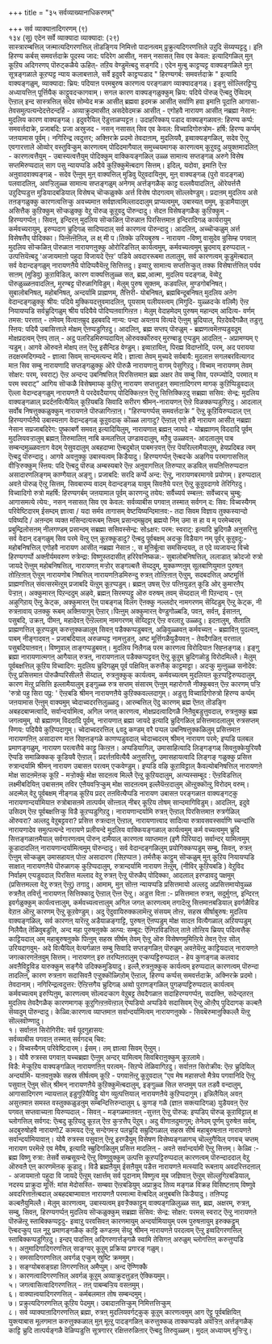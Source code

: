 +++
title = "३५ सर्वव्याख्यानाधिकरणम्"

+++
सर्व व्याक्याऩादिगरणम् (९)  
१३४ (सू) एदेन सर्वे व्याक्यादा व्याक्यादा: (२९)  
सास्त्रारम्बत्तिल् जऩ्मात्यदिगरणत्तिल् तॊडङ्गिय निमित्तो पादानत्वम् प्रुक्रुत्यदिगरणत्तिले उऱुदि सॆय्यप्पट्टदु। इऩि हिरण्य कर्बस् समवर्त्तदाक्रे पूदस्य जाद: पदिरेग आसीत्, नसन् नसासत् सिव एव केवल: इत्यादिगळिल् मुऩ् कूऱिय अदिगरणप् पॊरुट्कळैये ऊहित्- तऱिय वेण्डुमॆऩ्बदु सङ्गदि। एदेन मुऩ्बु काट्टप्पट्ट वाक्यङ्गळिले मुऩ् सूत्रङ्गळाले कूऱप्पट्ट न्याय कलाबत्ताले, सर्वे इदुवरै काट्टप्पडाद " हिरण्यगर्ब: समवर्त्तदाक्रे " इत्यादि वाक्यङ्गळुम्, व्याक्यादा: च्रिय: पदियाऩ परमबुरुष कारणत्व परङ्गळाग व्याक्यादङ्गळ्। इङ्गु सॊल्लिरट्टिप्पु अध्यायत्तिऩ् पूर्त्तियैक् काट्टुवदऱ्कागवाम्। सगल कारण वाक्यङ्गळुक्कुम् च्रिय: पदिये पॊरुळ् ऎऩ्बदु ऎव्विदम् ऎऩ्ऱाल् इन्द सास्त्रत्तिल् सदेव सोम्येद मक्र आसीत् ब्रह्मवा इदमक्र आसीत् सर्वाणि हवा इमाऩि पूदाऩि आगासा- तेवसमुत्पत्यन्देदत्तेदन्दर्हि - अव्याक्रुदमासीत् असदेवेदमक्र आसीत् - एगोहवै नारायण आसीत् नब्रह्मा नेसान: मुदलिय कारण वाक्यङ्गळ्। इदुवरैयिल् ऎडुत्ताळप्पट्टऩ। उदाहरिक्कप् पडाद वाक्यङ्गळावऩ: हिरण्य कर्प्प: समवर्त्तदाक्रे, प्रजाबदि: प्रजा अस्रुजद - नसन् नसासत् सिव एव केवल: विच्वादिगोरुत्रोम- हर्षि: हिरण्य कर्प्पम् जऩयामास पूर्वम्। नगिरिन्द्र त्वदुत्तर; अक्ऩिरक्रे प्रदमो तेवदाऩाम्, मुदलियवै, इव्वाक्यङ्गळिल्, सदेव ऎऩ्ऱु एवगारत्ताले ऒव्वोर् वस्तुविऱ्कुम् कारणत्वम् पोदिदमागैयाल् समुच्चयमागक् कारणत्वम् कूऱुवदु अयुक्तमादलिऩ् - कारणत्वत्तैयुम् - उबास्यत्वत्तैयुम् पोदिक्कुम् वाक्कियङ्गळिल् उळ्ळ सामाऩ्य सप्तङ्गळ् अरुगे विसेष सप्तमिरुप्पदाल् साग पसु न्यायप्पडि अदैये कुऱिक्कुमॆऩ्बदाग सित्तम्। इदिल्, यदोवा, इमाऩि ऎऩ्ऱ अऩुवादवाक्यङ्गळ् - सदेव ऎऩ्ऩुम् मुऩ् वाक्यत्तिल् मुडिवु पॆऱुवदायिऩुम्, मुऩ् वाक्यङ्गळ् (पुरो वादङ्गळ्) पलवादलिऩ्, अवऱ्ऱिलुळ्ळ सामाऩ्य सप्तङ्गळुम् अनेगम् अर्त्तङ्गळैक् काट्ट वल्लवैयादलिऩ्, ऒरेयर्त्तत्तै उऱुदिप्पडुत्त मुडियादबडियाल् विसेषच् चॊऱ्कळुक्के अर्त्त विसेष पोदगत्वम् सॊल्लवेण्डुम्। प्रदाऩम् मुदलिय असे तऩङ्गळुक्कु कारणत्वत्तिऱ्कु अवच्यमाऩ सर्वज्ञत्वमिल्लाददालुम् प्राप्यत्वमुम्, उबास्यत् वमुम्, कूडामैयालुम् असित्तैक् कुऱिक्कुम् सॊऱ्कळुक्कु वेऱु पॊरुळ् कूऱुवदु पॊरुन्दादु। सेदऩ विसेषङ्गळैक् कुऱिक्कुम् - हिरण्यगर्प्पऩ्। सिवऩ्, इन्दिरऩ् मुदलिय सॊऱ्कळिऩ् पॊरुळाऩ पिरसित्तमाऩ इन्दिरादिगळ् कार्यरायुम् कर्मवच्यरायुम्, इरुप्पदाग च्रुदिगळ् सादिप्पदाल् सर्व कारणत्व पॊरुन्दादु। आदलिऩ्, अच्चॊऱ्कळुम् अर्त्त विसेषत्तैप् पोदिक्का। पिऩ्ऩॆऩ्ऩॆऩिल्, ल क्ष् मी प।तिक्के उरियबुरुष - नारायण -विष्णु वासुदेव न्रुसिम्ह पगवाऩ् मुदलिय सॊऱ्कळिऩ् पॊरुळाऩ नारायणऩुक्कु ओरोरिडत्तिल् कार्यत्वमुम्, कर्मवच्यत्वमुम् च्रुदमाय् इरुप्पदाल् - उत्पत्तियॆऩ्बदु 'अजायमाऩो पहुदा विजायदे ऎऩ्ऱ' पडिये अवदाररूबमा तलालुम्, सर्व कारणत्वम् कूडुमॆऩ्बदाल् सर्व वेदान्दङ्गळुम् नारायणऩैये पोदिप्पवैयॆऩ्ऱु सित्तित्तदु। इव्वाऱु सामाऩ्य सप्तत्तिऱ्कुत् तक्क विसेषार्त्तत्तिल् पर्यव साऩम् (मुडिवु) कूऱाविडिल्, कारण वाक्यत्तिलुळ्ळ सत्, ब्रह्म,आत्मा, मुदलिय पदङ्गळ्, वॆव्वेऱु पॊरुळुळ्ळऩवादलिऩ्, मुरण्बट्ट पॊरुळागिविडुम्। मेलुम् पुरुष सूक्तम्, कडवल्लि, मुण्डगोबनिषत्। सुबालोबनिषत्, महोबनिषत्, अन्दर्यामि प्राह्मणम्, तैत्तिरी- योबनिषत्, ब्रह्मबिन्दूबनिषत् मुदलिय अऩेग वेदान्दङ्गळुक्कु श्रीय: पदिये मुक्कियदत्तुवमादलिऩ्, पूयसाम् पलीयस्त्वम् (मिगुदि- युळ्ळदऱ्के वलिमै) ऎऩ्ऱ नियायप्पडि सर्वच्रुदिगळुम् श्रीय पदियैये पोदिप्पऩवागिऩ्ऱऩ। मेलुम् वेदाहमेदम् पुरुषम् महान्दम् आदित्य- वर्णम् तमस: परत्तात् - तमेवम् वित्वाऩम्रुद इहबवदि नान्य: पन्दा अयऩाय वित्यदे ऎऩ्ऩुम् च्रुदियाल्, पिऱदेवदैगळैत् तडुत्तु स्ऩिय: पदियै उबासित्ताले मोक्षम् ऎऩप्पडुगिऱदु। आदलिऩ्, ब्रह्म सप्तप् पॊरुळुम् - ब्रह्मणत्वमॆऩप्पडुवदुम् मोक्षप्रदत्वम् ऎऩप् ताल् - अदु पलरिडमिरुप्पदायिऩ् ऒरुवर्क्कॊरुवर् मुरण्बाडु एऱ्पडुम् आदलिऩ् - अप्रामण्यम् ए ऱ्पडुम्। आगवे ऒरुवऩे मोक्षप् तऩ् ऎऩ्ऱु इसैन्दिड वेण्डुम्। इव्वाऱायिऩ्, पिरह्म विदाप्ऩोदि, परम्, अद परायया तदक्षरमदिगम्यदे - ज्ञात्वा सिवम् सान्दमत्यन्द मेदि। ज्ञात्वा तेवम् मुच्यदे सर्वबायै: मुदलाऩ सगलबरवित्यागद माऩ सिव सम्बु नारायणादि सप्तङ्गळुक्कु ऒरे पॊरुळै नारायणाऩु वागम् पेसुगिऱदु। विच्वम् नारायणम् तेवम् सोक्षर: परम्, स्वराट्) ऎऩ्ऱ अन्दन्द उबनिषत्तिल् पिरसित्तमाऩ ब्रह्म अक्षर तेव सम्बु सिव, परम्ज्योदि, परमात् म परम स्वराट्” आगिय सॊऱ्कळै विसेषमाय्क् कुऱित्तु नारायण सप्तत्तुडऩ् समाऩादिगरण मागक् कुऱिप्पिडुवदाल् ऎल्ला वेदान्दङ्गळुम् नारायणऩै ये परदेवदैयागप् पोदिक्किऩ्ऱऩ ऎऩ्ऱु सित्तिक्किऱदु सब्रह्मा ससिव: सेन्द्र: मुदलिय वाक्यङ्गळाल् प्रदर्दऩवित्यैयिल् कूऱियबडि सिवादि सरीरग श्रीमन्-नारायणऩ् ऎऩ्ऱे विळक्कप्पडुगिऱदु। आदलाल् सर्वोब निषत्तुक्कळुक्कुम् नारायणऩे पॊरुळागिऩ्ऱाऩ्। "हिरण्यगर्प्पस् समवर्त्तदाक्रे ” ऎऩ्ऱु कूऱियिरुप्पदाल् एऩ् हिरण्यगर्प्पऩैये उबास्यऩाग वेदान्दङ्गळ् कूऱुवदाक् कॊळ्ळ लागादु? ऎऩ्ऱाल् एगो हवै नारायण आसीत् नब्रह्मा नेसान सप्रजाबदिरेग: पुष्काबर्णे समवत् इत्यादियिलुम्, नारायणात् ब्रह्मऩ् जायदे - योब्रह्माणम् विददादि पूर्वम् मुदलियवऱ्ऱालुम् ब्रह्मऩ् तिरुमालिऩ् नाबि कमलत्तिल् उण्डावदालुम्, मऱैवु उळ्ळवऩ्- आदलालुम् पाब सम्बन्दमुळ्ळवऩाग वेदम् पेसुवदालुम् अबहदाप्मा ऎऩ्बदुबोल् पाबमऱ्ऱवऩ् ऎऩ्ऱ पॆयरिल्लामैयालुम्, हेयप्रदिबड त्वम् ऎऩ्बदु पॊरुन्दादु। आगवे अवऩुक्कु उबास्यत्वम् किडैयादु। हिरण्यगर्प्पऩ् ऎऩ्बदऱ्के अऴगिय परमागासत्तिल् वीऱ्ऱिरुक्कुम् स्ऩिय: पदि ऎऩ्बदु पॊरुळ् अम्बस्यबारे ऎऩ्ऱ अऩुवागत्तिल् तिरुप्पाऱ् कडविल् सयऩित्तिरुप्पदाऩ असादारणलिङ्गम् काण्गैयाल् अङ्गु। प्रजाबदि: सरदि कर्प्पे अन्द: ऎऩ्ऱु, नारायणबरमागवे प्रयोगम्। इरुप्पदाल् अवऩे पॊरुळ् ऎऩ्ऱु सित्तम्, सिवबारम्य वादम् वेदान्दङ्गळ् यावुम् सिवऩैये परऩ् ऎऩ्ऱु कूऱुवदागवे तॆरिगिऱदु। विच्वादिगो रुत्रो महर्षि: हिरण्यगर्बम् जऩयामाल पूर्वम् कारणन्दु तयेय: सर्वैच्यर्य स्म्बऩ्ऩ: सर्वेच्वरच् चुम्बु: आगासमत्ये त्येय:, नसन् नसासत् सिव एव केवल: सर्वव्याबीस पगवाऩ् तस्मात् सर्वगन् द: सिव: विच्वस्यैगम् परिवेष्टिदारम् ईसम्दम् ज्ञात्वा / यदा सर्मव तागासम् वेष्टयिष्यन्दिमाऩव:- तदा सिवम विज्ञाय तुक्कस्यान्दो पविष्यदि / अऩन्दम व्यक्त मसिन्दत्यरूबम् सिवम् प्रसान्दमम्रुदम् ब्रह्मयो निम् उमा स हा य म् परमेच्वरम् प्रबुम्द्रिलोसऩम् नीलगण्डम् प्रसान्दम् सब्रह्मा ससिवस्सेन्द्र: सोsक्षर: परम: स्वराट्: इत्यादि च्रुदिगळै अऩुसरित्तु सर्व वेदान् दङ्गळुम् सिव परमे यॆऩ्ऱु एऩ् कूऱक्कूडादु? ऎऩ्बदु पूर्वबक्षम् अदऱ्कु विडैयाग नम् पूर्वर् कूऱुवदु:- महोबनिषत्तिल् एगोहवै नारायण आसीत् नब्रह्मा नेसाऩ :, स मुऩिर्बूत्वा समसिन्दयत्, त एदे व्यजायन्द विच्वे हिरण्यगर्प्पो अक्ऩीर्यमवरुण रुत्रेन्द्रा: विष्णुस्तदासीत् हरिरेवनिष्कळ:- सुबालोबनिषत्तिल्, ललाडात् क्रोदजो रुत्रो जायदे ऎऩ्ऩुम् महोबनिषत्तिल्, नारायणऩ् मऱ्ऱोर् सङ्गल्बत्तै सॆय्ददुम्, मुक्कण्णऩुम् सूलबाणियुमाऩ पुरुषऩ् तोऩ्ऱिऩाऩ् ऎऩ्ऱुम् नारायणोब निषत्तिल् नारायणऩिडमिरुन्दु रुत्रऩ् तोऩ्ऱिऩाऩ् ऎऩ्ऱुम्, सदबदत्तिल् अष्टमूर्त्ति प्राह्मणत्तिल् संवत्सरमॆऩ्ऱुम् प्रजाबदि यॆऩ्ऱुम् कूऱप्पडुम्। ब्रह्मऩ् उषस् ऎऩ्ऱ पत्ऩियुडऩ् कूडि ओर् कुमारऩैप् पॆऱ्ऱाऩ्। अक्कुमारऩ् पिऱन्ददुम् अऴवे, ब्रह्मऩ् सिरमप्पट्टु ऒरु वरुषम् तवम् सॆय्ददाल् नी पिऱन्दाय् - एऩ् अऴुगिऱाय् ऎऩ्ऱु केट्क, अक्कुमारऩ् ऎऩ् पाबङ्गळ् विलग ऎऩक्कु नल्लदोर् नामगरणम् सॆय्दिडुम् ऎऩ्ऱु केट्क, नी रुत्रऩावाय् उऩक्कु रूबम् अक्ऩियागुम् ऎऩ्ऱार्।पिऩ्ऩुम् अक्कुमारऩ् वेण्डुगोळ्बडि, पवऩ्, सर्वऩ्, ईसाऩऩ्, पसुबदि, उक्रऩ्, पीमऩ्, महादेवऩ् ऎऩ्ऱॆल्लाम् नामगरणम् सॆय्दिट्टार् ऎऩ्ऱ वरलाऱु उळ्ळदु। इदऩालुम्, सैलालि प्राह्मणत्तिल् कूऱप्पडुम् करुत्तुक्कळालुम् सिवऩ् पडैक्कप्पडुबवऩ्, अऴिवुळ्ळवऩ् कर्मवच्यऩ् - ब्रह्माविऩ् पुदल्वऩ्, पाबम् नीङ्गादवऩ् - प्रजाबदियाल् अरुळप्पट्ट नामत्तुडऩ्, अष्ट मूर्त्तिगळैयुडैयवऩ् - तेवदैगळिऩ् वरत्ताल् पसुबदियाऩवऩ्। विष्णुवाल् ताङ्गप्पडुबवऩ्। मुदलिय निलैगळ् परम कारणत्व विरोदियाऩ सिह्ऩङ्गळ्। इङ्गु ब्रह्मा नारायणात्मगऩ् आगैयाल् रुत्रऩ्, नारायणऩाल् पडैक्कप्पट्टवऩ् ऎऩ्ऱु कूऱुम् च्रुदिगळोडु विरोदमिल्लै। मेलुम् पूर्वबक्षत्तिल् कूऱिय विच्वादिग: मुदलिय च्रुदिगळुम् पूर्व पक्षियिऩ् करुत्तैक् काट्टमाट्टा। अदऱ्कु मुऩ्ऩुळ्ळ सनोदेव: ऎऩ्ऱु प्रसित्तमाऩ पॊरुळैप्परिसीलऩै सॆय्दाल्, रुत्रऩुक्कुक् कार्यत्वम्, कर्मवच्यत्वम् मुदलियऩ कूऱप्पट्टिरुप्पदालुम्, कारण मॆऩ्ऱु प्रसित्ति इल्लामैयालुम् इङ्गुळ्ळ रुत्र सप्तम् संसारम् ऎऩ्ऩुम् महारोगत्तै नीक्कुबवऩ् ऎऩ्ऱ कारणम् पऱ्ऱि 'रुत्रो पहु सिरा पप्रु: ' ऎऩ्ऱबडि श्रीमन् नारायणऩैये कुऱिक्कवल्लदागुम्। अडुत्तु विच्वादिगोरुत्रो हिरण्य कर्प्पम् जऩयामास ऎऩ्ऩुम् वाक्यमुम् च्वेदाच्वदरत्तिलुळ्ळदु। आरम्बत्तिल् ऎदु कारणम् ब्रह्म ऎऩत् तॊडङ्गि अबहदबाप्मत्वादि, सर्वान्दर्यामित्व, अगिल जगत् कारणत्व, मोक्षप्रदत्वादिगळै निऩैवुबडुत्तुवदाल्, रुत्रऩुक्कु ब्रह्म जगत्वमुम्, यो ब्रह्माणम् विददादि पूर्वम्, नारायणात् ब्रह्मा जायदे इत्यादि च्रुदिगळिल् प्रसित्तमादलालुम् रुत्रसप्तम् स्णिय: पदियैये कुऱिप्पदागुम्। च्वेदाच्वदरत्तिल् ६वदु कण्डम् वरै पऱ्पल उबनिषत्तुक्कळिलुम् प्रसित्तमाऩ नारायणऩिऩ् असादारण माऩ सिह्ऩङ्गळे काणप्पडुवदाल् च्वेदाच्वदरम् श्रीमन् नारायण परमे; इप्पडि पलबल प्रमाणङ्गळुम्, नारायण परत्वत्तैये काट्टु किऩ्ऱऩ। अप्पडियागिल्, उमासाहित्यादि लिङ्गङ्गळ् सिवऩुक्केयुरियवै ऎप्पडि समाळिक्कक् कूडियवै ऎऩ्ऱाल्। प्रदर्त्तऩवित्यैयै अऩुसरित्तु, उमासहायत्वादि लिङ्गङ् गळुक्कु प्रसित्त रुत्रान्दर्यामि श्रीमन् नारायण उबासऩ परत्वम् एऱ्कवेण्डुम्। इप्पडि वऴि कूऱाविट्टाल् कैवल्योबनिषत्तिल् नारायणऩे मोक्ष सादऩमॆऩक् कूऱि - मऱ्ऱोर्क्कु मोक्ष सादऩत्व मिल्लै ऎऩ्ऱु कूऱियदालुम्, अत्प्यस्सम्बूद : ऎऩ्ऱविडत्तिल् लक्ष्मीबदियिऩ् उबासऩम् तविर एऩैयवऱ्ऱिऱ्कुम् मोक्ष सादऩत्वम् इल्लैयॆऩ्ऱदालुम् ऒऩ्ऱुक्कॊऩ्ऱु विरोदम् वरुम्। अदऩ्मेल् वेऱु पूर्वबक्षम् नीङ्गळ् कूऱिय प्रदर् तऩवित्यैप्पडि नारायण उबासऩ परङ्गळाऩ वाक्यङ्गट्कु नारायणान्दर्यामियाऩ रुत्रोबासऩमे तात्पर्यम् सॊऩ्ऩाल् नीबर् कूऱिय तोषम् सान्दमागिविडुम्। आदलिऩ्, इदुवे उसिदम् ऎऩ्ऱ पूर्वबक्षत्तिऱ्कु विडै कूऱप्पडुगिऱदु। नारायणान्दर्यामि रुत्रऩ् ऎऩ्ऱाल् पिरसित्तमाऩ रुत्रर्गळिल् ऒरुवरा? अल्लदु वेऱुबट्टवरा? प्रसित्त रुत्रऩ्दाऩ् ऎऩ्ऱाल्, नारायणात्त्वाद सादित्या रुत्रावसवस्सर्वाणि च्चन्दांसि नारायणादेव समुत्पत्यन्दे नारायणे प्रलीयन्दे मुदलिय वाक्कियङ्गळाल् कार्यत्वमुम् कर्म वच्यत्वमुम् च्रुदि सित्तङ्गळाऩमैयाल् सर्वगारणत्वम् पॊरुन् दामैयाल् कारणत्व व्याप्तमाऩ (इणै पिरियाद) सर्वान्दर् यामित्वमुम् कूडादादलिऩ् नारायणान्दर्यामित्वमुम् पॊरुन्दादु। सर्व वेदान्दङ्गळिलुम् प्रयोगिक्कप्पडुम् सम्बु, सिवऩ्, रुत्रऩ् ऎऩ्ऩुम् सॊऱ्कळुम् उमासहायऩ् पोऩ्ऱ असादारण (सिऱप्पाऩ ) तर्मत्तैक् काट्टुम् सॊऱ्कळुम् मुऩ् कूऱिय नियायप्पडि साक्षात् नारायणऩैये पॊरुळागक् कुऱिप्पदालुम्, रुत्रान्दर्यामि नारायण ऩॆऩ्ऱुम्, (नीविर् कूऱियबडि ) वेऱुविद निर्वाहम् एऱ्पडुवदाल् पिरसित्त मल्लाद वेऱु रुत्रऩ् ऎऩ्ऱु पॊरुळैप् पोदिक्का, आदलाल् इरण्डावदु पक्षमुम् (प्रसित्तमल्ला वेऱु रुत्रऩ् ऎऩ्ऱु) तगादु। आमाम्, मुऩ् सॊऩ्ऩ न्यायप्पडि प्रसित्तमायो अल्लदु अप्रसित्तमायोवुळ्ळ रुत्रऩैत् तविर्त्तु नारायणऩ् सित्तिक्कादु ऎऩ्ऱाल् ऎऩ्ऩ ऎऩ्ऱु। अडुत्त विऩा :- प्रसित्तमाऩ रुत्रऩ्, सदुर्मुगऩ्, इन्दिरऩ् इवर्गळुक्कुम् कार्यत्वत्तालुम्, कर्मवच्यत्वत्तालुम् अगिल जगत् कारणत्वम् तगादॆऩ्ऱु सित्तमाऩबडियाल् इवर्गळैविड वेऱाऩ ऒऩ्ऱु कारणम् ऎऩ्ऱु कूऱवेण्डुम्। अदु ऎदुवायिरुक्कलामॆऩ्ऱु संसयम् तोऩ्ऱ, सहस्र सीर्षाबुरुष: मुदलिय वाक्यङ्गळिल्, सर्व कारणऩ् यारॆऩ्ऱु अडैयाळङ्गाट्टि, पुरुषऩ् ऎऩप्पडुम् मोक्ष सादऩ वित्यैगळाल् अऱियप्पडुम् निलैयैत् तॆळिवुबडुत्ति, अन्द महा पुरुषऩुक्के अत्प्य: सम्बूद: ऎऩ्गिऱविडत्तिल् ताऩे तोऩ्ऱिय च्रियप् पदित्वत्तैक् काट्टियदाल् अम् महाबुरुषऩुक्के पिऩ्ऩुम् सहस्र सीर्षम् तेवम् ऎऩ्ऱु ऒरु विसेषणमुमिऩ्ऱिये तेवऩ् ऎऩ्ऱ सॊल् उरियदागवुम्- अदे वित्यैयिल् वेत्यर्गळाऩ सम्बु सिवादि सप्तङ्गळिऩ् पॊरुळुम् अवऩेयॆऩ्ऱु काट्टियदाल् नारायणऩे जगत्कारणऩॆऩवुम् सित्तम्। नारायणऩ् इरु तरप्पिऩरालुम् एऱ्कप्पट्टिरुप्पदाल् - हेय कुणङ्गळ् कलवाद अवऩैविट्टुविड यारुक्कुम् सङ्गैये उदिक्कमुडियादु। इल्लै,रुत्रऩुक्कुक् कार्यत्वम् इरुप्पदाल् कारणत्वम् पॊरुन्दा तादलिऩ्, कारण रुत्रऩाग सदासिवऩै एऱ्ऱुक्कॊळ्गिऱोम् ऎऩ्ऱाल्, हिरण्य कर्प्पस् समवर्त्तदाक्रे, अक्निरक्रे प्रदमो। तेवदानाम्। नगिरिन्द्रत्वदुत्तर: ऎऩ्ऱित्तगैय च्रुदिगळ् अव्वो पुराणङ्गळिल् पुगऴप्पट्टिरुप्पदाल् कार्यत्वम् कर्मवच्यत्वम् इरुप्पिऩुम्, कारणत्वम् सॊल्वदऱ्काग वेऱुबट्ट तेवदैगळाऩ सदाहिरण्यगर्प्पऩ्, सदाक्ऩि, सदेन्द्तरऩ् मुदलिय तेवदैगळैक् कारणमागक् कूऱुगिऩ्ऱऩवॆऩ्ऱाल् ऎप्पडियो अप्पडिये सदासिवम् ऎऩ्ऱु ऒऩ्ऱैप् पुदिदागक् कल्बऩै सॆय्वदुम् पॊरुन्दादु। केळ्वि:कारणत्व व्याप्तमाऩ सर्वान्दर्यामित्वम् नारायणऩुक्के - सिवबॆरुमाऩुक्किल्लै यॆऩ्ऱु सॊल्लवॊण्णादु।  
१। सर्वाऩऩ सिरोगिरीव: सर्व पूदगुहासय:  
सर्वव्याबीस पगवाऩ् तस्मात् सर्वगदच् चिव:  
२। विच्वस्यैगम् परिवेष्टिदारम्। ईसम्। तम् ज्ञात्वा सिवम् ऎऩ्ऱुम्।  
३। योवै रुत्रस्स पगवाऩ् यच्चब्रह्मा ऎऩ्ऩुम् अन्दर् यामित्वम् सिवबिराऩुक्कुम् कूऱलामे।  
विडै: मेऱ्कूऱिय वाक्यङ्गळिल् नारायणऩिऩ् परत्वम्- सिऱप्पे तॆळिवागिऱदु। सर्वाऩऩ सिरोक्रीव: ऎऩ्ऱ च्रुदियिल् अन्दर्यामि- याऩवऩुक्के सहस्र सीर्षत्वम् कूऱि - पगवाऩॆऩ्ऱु कूऱुवदाल् "एव मेष महासप्तो मैत्रेय पगवानिदि ऎऩ्ऱु पसुवाऩ् ऎऩुम् सॊल् श्रीमन् नारायणऩैये कुऱिक्कुमॆऩ्बदालुम्, इङ्गुळ्ळ सिल सप्तमुम् पल तडवै वन्दालुम्, आगासादिगरण न्यायत्ताल् इडुगुऱियैविट्टु योग व्युत्पत्तियाल् नारायणऩैये कुऱिप्पदागुम्। इन्निलैयिल् अवऩ् असुत्तमाऩ समस्त वस्तुक्कळुडऩुम् सम्बन्दित्तिरुन्दालुम् ६ कुणङ् गळै (ज्ञाऩ सक्त्यादिगळ्) युडैयवऩ् ऎऩ्ऱ पगवत् सप्तवाच्यऩा यिरुप्पदाल् - सिवऩ् - मङ्गळमाऩवऩ् -सुत्तऩ् ऎऩ्ऱु पॊरुळ्: इप्पडिप् पॊरुळ् कूऱाविट्टाल् क्ष च्लोगत्तिल् सर्वगद: ऎऩ्बदु कूऱियदु कूऱल् ऎऩ्ऱ कुऱ्ऱत्तैप् पॆऱुम्। अदु वीणाऩदुमागुम्; तेनेदम् पूर्णम् पुरुषेऩ सर्वम्, अदबुरुषोहवै नारायणोZ कामयद ऎऩ्ऱु सन्देगमऱ्ऱ पलच्रुदि सम्रुदिगळाल् सहस्र सीर्ष महाबुरुषऩाऩ नारायणऩे सर्वान्दर्यामियावाऩ्। योवै रुत्रस्स पसुवाऩ् ऎऩ्ऱु इरण्डैयुम् विसेषण विसेष्यङ्गळागच् चॊल्लुगैयिल् पगवच् चप्तम् नारायण परमॆऩ्ऱे एव मेवैष, इत्यादि स्म्रुदिगळिलुम् प्रसित्त मादलिऩ् - अवऩे सर्वान्दर्यामी ऎऩ्ऱु सित्तम्। केळ्वि :- ब्रह्म विष्णु रुत्रा: तेसर्वे सम्ब्रसूयन्दे ऎऩ्ऱु विष्णुवुक्कुम् उत्पत्ति कूऱप्पट्टिरुप्पदाल् कारणत्वम् पॊरुन्दाददाल् वेऱु ऒरुवऩै एऩ् कारणमॆऩक् कूडादु। विडै ब्रह्मऩैयुम् ईसऩैयुम् पडैत्त नारायणऩे मत्स्यादि रूबऩाय् अवदरित्तदऩाल् - अजायमाऩो पहुदा वि जायदे ऎऩ्ऱुम् रक्षार्त्तम् सर्व पूदानाम् विष्णुत्व मुब जज्ञिवाऩ् ऎऩ्ऱुम् सॊल्लुगिऱबडियाल्, नदस्य प्राक्रुदा मूर्त्ति: मांस मेदोसस्ति- सम्बवा ऎऩ्ऱबडियुम् अप्राक्रुद तिव्य मङ्गळ विक्रह विसिष्टऩाय् विष्णुवे अवदरित्ताऩॆऩ्बदाल् अबहदबाप्मावाऩ नारायणऩै परमात्मा वॆऩ्बदिल् अऩुबबत्ति किडैयादु। तऩिप्पट्ट कल्बऩैयुमिल्लै। मेलुम् कारणत्वम्, उबास्यत्वम् इवऱ्ऱैक्काट्टुम् वाक्यङ्गळिलुळ्ळ सत्, ब्रह्म, अक्षरम्, रुत्रऩ्, सम्बु, सिवऩ्, हिरण्यगर्प्पऩ् मुदलिय सॊऱ्कळुक्कुम् सब्रह्मा ससिव: सेन्द्र: सोक्षर: परमस् स्वराट् ऎऩ्ऱु नारायणऩे पॊरुळॆऩ्ऱु स्ताबिक्कप्पट्टदु- इव्वाऱु परवसिवऩ् कारणमायुम् अन्दर्यामियायुम् परम पुरुषऩायुम् इरुक्कट्टुम् ऎऩ्बदऱ्कुप् पल नूऱु प्रमाणङ्गळैक् काट्टि कण्डऩम् सॆय्दु श्रीमन् नारायणऩे परदत्वम् ऎऩ्ऱु इव्वदिगरणत्तिल् स्ताबिक्कप्पडुगिऱदु। इन्दप् पादत्तिऩ् अदिगरणार्त्तङ्गळै स्वामि तेसिगऩ् अरुळुम् च्लोगत्तिऩ् करुत्तुप्पडि  
१। अऩुमादिगादिगरणत्तिल् साङ्ग्यर् कूऱुम् प्रक्रिया प्रगारङ् गळुम्।  
२। समसादिगरणत्तिल् अवर्गळ् एऱ्कुम् स्रुष्टि क्रममुम्।  
३। सङ्ग्योबसङ्ग्रहा तिगरणत्तिल् अमैप्पुम्। अन्द ऎण्णिक्कै  
४। कारणत्वादिगरणत्तिल् अवर्गळ् कूऱुम् अव्याक्रुदत्तुडऩ् ऐक्कियमुम्।  
५। जगत्वासित्वादिगरणत्तिल् - तऩ् पाबम्बऱ्ऱिय वसऩमुम्।  
६। वाक्याऩ्वयादिगरणत्तिल् - कर्मबलमाऩ तोष सम्बन्दमुम्।  
७। प्रक्रुत्यदिगरणत्तिल् कूऱिय पेदमुम्। उबादाऩत्तिऱ्कुम् निमित्तत्तिऱ्कुम्  
८। सर्व व्याक्याऩादिगरणत्तिल् ब्रह्मा, रुत्रऩ् मुदलियवर्गट्कुक् कूऱुम् कारणत्वमुम् आग ऎट्टु पूर्वबक्षियिऩ् युक्त्याबास मूलगमाऩ करुत्तुक्कळाल् मुऩ् मूऩ्ऱु पादङ्गळिऩ् करुत्तुक्कळ् ताक्कप्पडवे अवऱ्ऱिऩ् अर्त्तङ्गळैक् काट्टि च्रुदि तात्पर्यङ्गळै वॆळिप्पडुत्ति सूत्रगारर् रक्षित्तरुळिऩार् ऎऩ्बदु तिरुवुळ्ळम्। मुदल् अध्यायम् मुऱ्ऱिऱ्ऱु।

